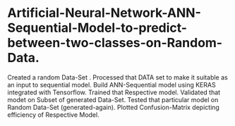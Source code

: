 # Artificial-Neural-Network-ANN-Sequential-Model-to-predict-between-two-classes-on-Random-Data.

Created a random Data-Set .
Processed that DATA set to make it suitable as an input to sequential model.
Build ANN-Sequential model using KERAS integrated with Tensorflow.
Trained that Respective model.
Validated that modet on Subset of generated Data-Set.
Tested that particular model on Random Data-Set (generated-again).
Plotted Confusion-Matrix depicting efficiency of Respective Model.
